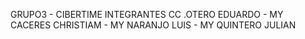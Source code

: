 GRUPO3 - CIBERTIME
INTEGRANTES 
CC .OTERO EDUARDO - MY CACERES CHRISTIAM - MY NARANJO LUIS - MY QUINTERO JULIAN
